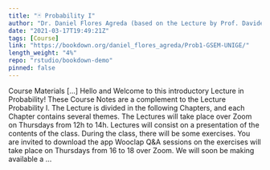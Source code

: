 ```yaml
---
title: "🃏 Probability I"
author: "Dr. Daniel Flores Agreda (based on the Lecture by Prof. Davide La Vecchia)"
date: "2021-03-17T19:49:21Z"
tags: [Course]
link: "https://bookdown.org/daniel_flores_agreda/Prob1-GSEM-UNIGE/"
length_weight: "4%"
repo: "rstudio/bookdown-demo"
pinned: false
---
```


Course Materials [...] Hello and Welcome to this introductory Lecture in Probability! These Course Notes are a complement to the Lecture Probability I. The Lecture is divided in the following Chapters, and each Chapter contains several themes. The Lectures will take place over Zoom on Thursdays from 12h to 14h. Lectures will consist on a presentation of the contents of the class. During the class, there will be some exercises. You are invited to download the app Wooclap Q&A sessions on the exercises will take place on Thursdays from 16 to 18 over Zoom. We will soon be making available a ...

